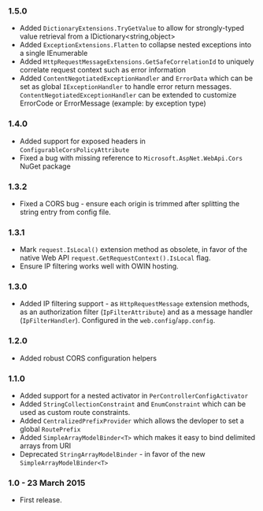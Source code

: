### 1.5.0
* Added `DictionaryExtensions.TryGetValue` to allow for strongly-typed value retrieval from a IDictionary<string,object>
* Added `ExceptionExtensions.Flatten` to collapse nested exceptions into a single IEnumerable<Exception>
* Added `HttpRequestMessageExtensions.GetSafeCorrelationId` to uniquely correlate request context such as error information
* Added `ContentNegotiatedExceptionHandler` and `ErrorData` which can be set as global `IExceptionHandler` to handle error return messages. `ContentNegotiatedExceptionHandler` can be extended to customize ErrorCode or ErrorMessage (example: by exception type)

### 1.4.0
* Added support for exposed headers in `ConfigurableCorsPolicyAttribute`
* Fixed a bug with missing reference to `Microsoft.AspNet.WebApi.Cors` NuGet package

### 1.3.2
* Fixed a CORS bug - ensure each origin is trimmed after splitting the string entry from config file.

### 1.3.1
* Mark `request.IsLocal()` extension method as obsolete, in favor of the native Web API `request.GetRequestContext().IsLocal` flag.
* Ensure IP filtering works well with OWIN hosting.

### 1.3.0
* Added IP filtering support - as `HttpRequestMessage` extension methods, as an authorization filter (`IpFilterAttribute`) and as a message handler (`IpFilterHandler`). Configured in the `web.config`/`app.config`.

### 1.2.0
* Added robust CORS configuration helpers

### 1.1.0
* Added support for a nested activator in `PerControllerConfigActivator`
* Added `StringCollectionConstraint` and `EnumConstraint` which can be used as custom route constraints.
* Added `CentralizedPrefixProvider` which allows the devloper to set a global `RoutePrefix`
* Added `SimpleArrayModelBinder<T>` which makes it easy to bind delimited arrays from URI
* Deprecated `StringArrayModelBinder` - in favor of the new `SimpleArrayModelBinder<T>`

### 1.0 - 23 March 2015
* First release.